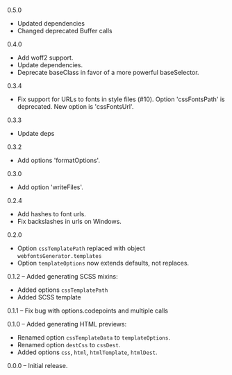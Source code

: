 0.5.0
* Updated dependencies
* Changed deprecated Buffer calls

0.4.0

* Add woff2 support.
* Update dependencies.
* Deprecate baseClass in favor of a more powerful baseSelector.

0.3.4

* Fix support for URLs to fonts in style files (#10).
	Option 'cssFontsPath' is deprecated. New option is 'cssFontsUrl'.

0.3.3

* Update deps

0.3.2

* Add options 'formatOptions'.

0.3.0

* Add option 'writeFiles'.

0.2.4

* Add hashes to font urls.
* Fix backslashes in urls on Windows.

0.2.0

* Option `cssTemplatePath` replaced with object `webfontsGenerator.templates`
* Option `templateOptions` now extends defaults, not replaces.

0.1.2 &ndash; Added generating SCSS mixins:

* Added options `cssTemplatePath`
* Added SCSS template

0.1.1 &ndash; Fix bug with options.codepoints and multiple calls

0.1.0 &ndash; Added generating HTML previews:

* Renamed option `cssTemplateData` to `templateOptions`.
* Renamed option `destCss` to `cssDest`.
* Added options `css`, `html`, `htmlTemplate`, `htmlDest`.

0.0.0 &ndash; Initial release.
